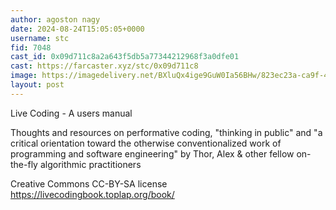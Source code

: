 ```yaml
---
author: agoston nagy
date: 2024-08-24T15:05:05+0000
username: stc
fid: 7048
cast_id: 0x09d711c8a2a643f5db5a77344212968f3a0dfe01
cast: https://farcaster.xyz/stc/0x09d711c8
image: https://imagedelivery.net/BXluQx4ige9GuW0Ia56BHw/823ec23a-ca9f-485f-584f-401111281900/original
layout: post
---
```


Live Coding - A users manual

Thoughts and resources on performative coding, "thinking in public" and "a critical orientation toward the otherwise conventionalized work of programming and software engineering" by Thor, Alex & other fellow on-the-fly algorithmic practitioners

Creative Commons CC-BY-SA license
https://livecodingbook.toplap.org/book/

<img src='https://imagedelivery.net/BXluQx4ige9GuW0Ia56BHw/823ec23a-ca9f-485f-584f-401111281900/original' alt='' referrerpolicy='no-referrer'/>
